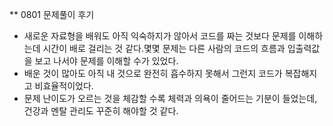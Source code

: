 ** 0801 문제풀이 후기

- 새로운 자료형을 배워도 아직 익숙하지가 않아서 코드를 짜는 것보다 문제를 이해하는데 시간이 배로 걸리는 것 같다.몇몇 문제는 다른 사람의 코드의 흐름과 입출력값을 보고 나서야 문제를 이해할 수가 있었다.
- 배운 것이 많아도 아직 내 것으로 완전히 흡수하지 못해서 그런지 코드가 복잡해지고 비효율적이었다.
- 문제 난이도가 오르는 것을 체감할 수록 체력과 의욕이 줄어드는 기분이 들었는데, 건강과 멘탈 관리도 꾸준히 해야할 것 같다.
